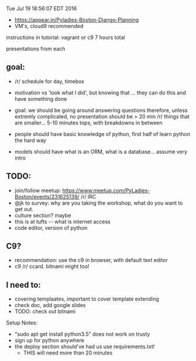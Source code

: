 Tue Jul 19 18:56:07 EDT 2016

- https://appear.in/Pyladies-Boston-Django-Planning
- VM's, cloud9 recommended

instructions in tutorial: vagrant or c9
7 hours total

presentations from each

## goal: 
- /r/ schedule for day, timebox
- motivation vs 'look what I did', but knowing that ... they can do this and have something done
- goal: we should be going around answering questions therefore, unless
  extremly complicated, no presentation should be > 20 min /r/ things that are
  smaller... 5-10 minutes tops, with breakdowns in between
-  people should have basic knowledge of python, first half of learn python the
  hard way

- models should have what is an ORM, what is a database... assume very intro

## TODO:

-  join/follow meetup: https://www.meetup.com/PyLadies-Boston/events/231625139/ /r/ IRC
- @jk to survey: why are you taking the workshop, what do you want to get out.
- culture section? maybe
- this is at tufts -- what is internet access
- code editor, version of python

## C9?

- recommendation: use the c9 in browser, with default text editor
- c9 /r/ ccard. bitnami might too!


## I need to:

- covering templaates, important to cover template extending
- check doc, add google slides
- TODO: check out bitnami

Setup Notes:
  - "sudo apt get install python3.5" does not work on trusty
  - sign up for python anywhere
  - the deploy section should've had us use requirements.txt!
     - THIS will need more than 20 minutes
